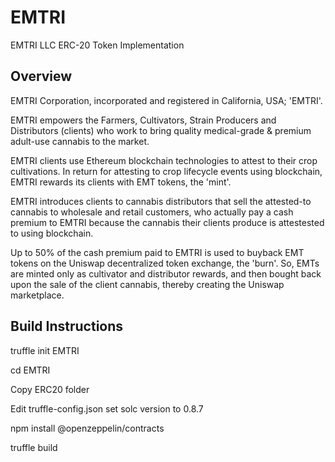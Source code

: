 # EMTRI

EMTRI LLC ERC-20 Token Implementation


## Overview

 EMTRI Corporation, incorporated and registered in California, USA; 'EMTRI'.

 EMTRI empowers the Farmers, Cultivators, Strain Producers and Distributors (clients) who work to bring quality medical-grade & premium adult-use cannabis to the market.
 
 EMTRI clients use Ethereum blockchain technologies to attest to their crop cultivations. In return for attesting to crop lifecycle events using blockchain, 
 EMTRI rewards its clients with EMT tokens, the 'mint'.
 
 EMTRI introduces clients to cannabis distributors that sell the attested-to cannabis to wholesale and retail customers, who actually pay a cash premium to EMTRI because the cannabis their clients produce is attestested to using blockchain.

 Up to 50% of the cash premium paid to EMTRI is used to buyback EMT tokens on the Uniswap decentralized token exchange, the 'burn'. So, EMTs are minted only as cultivator and distributor rewards, and then bought back upon the sale of the client cannabis, thereby creating the Uniswap marketplace.
 
 
## Build Instructions

truffle init EMTRI

cd EMTRI

Copy ERC20 folder

Edit truffle-config.json set solc version to 0.8.7

npm install @openzeppelin/contracts

truffle build

